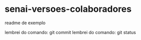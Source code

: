 # senai-versoes-colaboradores
readme de exemplo

lembrei do comando: git commit
lembrei do comando: git status
